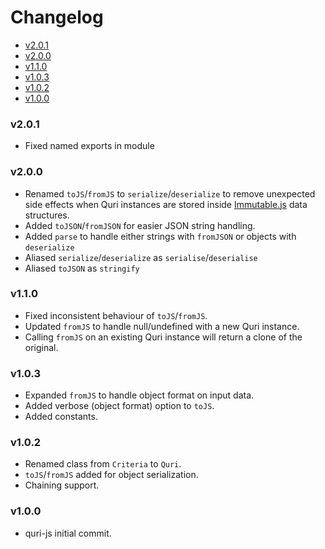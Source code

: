 <!-- START doctoc generated TOC please keep comment here to allow auto update -->
<!-- DON'T EDIT THIS SECTION, INSTEAD RE-RUN doctoc TO UPDATE -->
# Changelog

- [v2.0.1](#v201)
- [v2.0.0](#v200)
- [v1.1.0](#v110)
- [v1.0.3](#v103)
- [v1.0.2](#v102)
- [v1.0.0](#v100)

<!-- END doctoc generated TOC please keep comment here to allow auto update -->

### v2.0.1
  * Fixed named exports in module

### v2.0.0

  * Renamed `toJS`/`fromJS` to `serialize`/`deserialize` to remove unexpected
    side effects when Quri instances are stored inside [Immutable.js][immutable]
    data structures.
  * Added `toJSON`/`fromJSON` for easier JSON string handling.
  * Added `parse` to handle either strings with `fromJSON` or objects with `deserialize`
  * Aliased `serialize`/`deserialize` as `serialise`/`deserialise`
  * Aliased `toJSON` as `stringify`

### v1.1.0

  * Fixed inconsistent behaviour of `toJS`/`fromJS`.
  * Updated `fromJS` to handle null/undefined with a new Quri instance.
  * Calling `fromJS` on an existing Quri instance will return a clone of the
    original.

### v1.0.3

  * Expanded `fromJS` to handle object format on input data.
  * Added verbose (object format) option to `toJS`.
  * Added constants.

### v1.0.2

  * Renamed class from `Criteria` to `Quri`.
  * `toJS`/`fromJS` added for object serialization.
  * Chaining support.

### v1.0.0

  * quri-js initial commit.

[immutable]: https://facebook.github.io/immutable-js/

